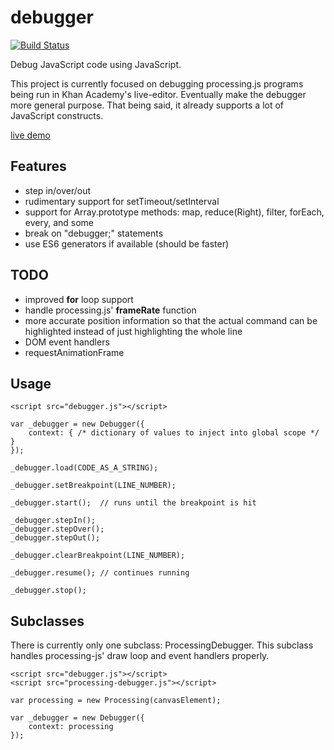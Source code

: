 # debugger #
[![Build Status](https://travis-ci.org/kevinbarabash/debugger.svg)](https://travis-ci.org/kevinbarabash/debugger)

Debug JavaScript code using JavaScript.

This project is currently focused on debugging processing.js programs being
run in Khan Academy's live-editor.  Eventually make the debugger more general 
purpose.  That being said, it already supports a lot of JavaScript constructs.

[live demo](http://kevinb7.github.io/debugger/demo/index.html)

## Features ##

- step in/over/out
- rudimentary support for setTimeout/setInterval
- support for Array.prototype methods: map, reduce(Right), filter, forEach, 
  every, and some
- break on "debugger;" statements
- use ES6 generators if available (should be faster)

## TODO ##

- improved __for__ loop support
- handle processing.js' __frameRate__ function
- more accurate position information so that the actual command can be highlighted
  instead of just highlighting the whole line
- DOM event handlers
- requestAnimationFrame

## Usage ##

    <script src="debugger.js"></script>

    var _debugger = new Debugger({ 
        context: { /* dictionary of values to inject into global scope */ }
    });
    
    _debugger.load(CODE_AS_A_STRING);

    _debugger.setBreakpoint(LINE_NUMBER);
    
    _debugger.start();  // runs until the breakpoint is hit
    
    _debugger.stepIn();
    _debugger.stepOver();
    _debugger.stepOut();
    
    _debugger.clearBreakpoint(LINE_NUMBER);
    
    _debugger.resume(); // continues running
    
    _debugger.stop();

## Subclasses ##

There is currently only one subclass: ProcessingDebugger.  This subclass handles
processing-js' draw loop and event handlers properly.

    <script src="debugger.js"></script>
    <script src="processing-debugger.js"></script>

    var processing = new Processing(canvasElement);

    var _debugger = new Debugger({ 
        context: processing
    });
